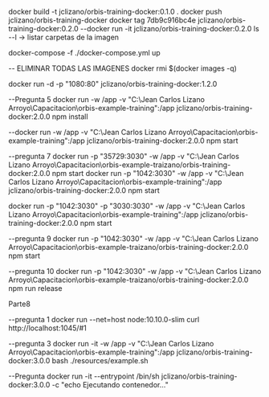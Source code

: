 docker build -t jclizano/orbis-training-docker:0.1.0 .
docker push jclizano/orbis-training-docker
docker tag 7db9c916bc4e jclizano/orbis-training-docker:0.2.0
--docker run -it jclizano/orbis-training-docker:0.2.0 ls --l -> listar carpetas de la imagen

 docker-compose -f ./docker-compose.yml up
 
-- ELIMINAR TODAS LAS IMAGENES
docker rmi $(docker images -q)

docker run -d -p "1080:80" jclizano/orbis-training-docker:1.2.0

--Pregunta 5
docker run -w /app -v  "C:\Jean Carlos Lizano Arroyo\Capacitacion\orbis-example-training":/app  jclizano/orbis-training-docker:2.0.0 npm install

--docker run -w /app -v  "C:\Jean Carlos Lizano Arroyo\Capacitacion\orbis-example-training":/app  jclizano/orbis-training-docker:2.0.0 npm start

--pregunta 7
 docker run -p "35729:3030" -w /app -v  "C:\Jean Carlos Lizano Arroyo\Capacitacion\orbis-example-traizano/orbis-training-docker:2.0.0 npm start
 docker run -p "1042:3030" -w /app -v  "C:\Jean Carlos Lizano Arroyo\Capacitacion\orbis-example-training":/app  jclizano/orbis-training-docker:2.0.0 npm start
 
docker run -p "1042:3030" -p "3030:3030" -w /app -v  "C:\Jean Carlos Lizano Arroyo\Capacitacion\orbis-example-training":/app  jclizano/orbis-training-docker:2.0.0 npm start


 --pregunta 9
 docker run -p "1042:3030" -w /app -v  "C:\Jean Carlos Lizano Arroyo\Capacitacion\orbis-example-traizano/orbis-training-docker:2.0.0 npm start
 
 --pregunta 10
 docker run -p "1042:3030" -w /app -v  "C:\Jean Carlos Lizano Arroyo\Capacitacion\orbis-example-traizano/orbis-training-docker:2.0.0 npm run release
 
 
 Parte8
 
 --pregunta 1
  docker run --net=host node:10.10.0-slim curl http://localhost:1045/#1

  --pregunta 3
  docker run -it -w /app -v  "C:\Jean Carlos Lizano Arroyo\Capacitacion\orbis-example-training":/app  jclizano/orbis-training-docker:3.0.0 bash ./resources/example.sh
  
  --Pregunta 
  docker run -it --entrypoint /bin/sh jclizano/orbis-training-docker:3.0.0 -c "echo Ejecutando contenedor..."